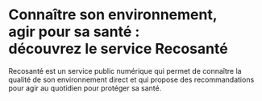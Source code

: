 # **Connaître** son environnement,<br/>**agir** pour sa santé&#160;:<br/>découvrez le service **Recosanté**

Recosanté est un service public numérique qui permet de connaître la qualité de son environnement direct et qui propose des recommandations pour agir au quotidien pour protéger sa santé.
